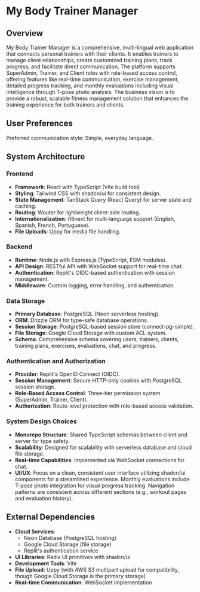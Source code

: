 # My Body Trainer Manager

## Overview
My Body Trainer Manager is a comprehensive, multi-lingual web application that connects personal trainers with their clients. It enables trainers to manage client relationships, create customized training plans, track progress, and facilitate direct communication. The platform supports SuperAdmin, Trainer, and Client roles with role-based access control, offering features like real-time communication, exercise management, detailed progress tracking, and monthly evaluations including visual intelligence through T-pose photo analysis. The business vision is to provide a robust, scalable fitness management solution that enhances the training experience for both trainers and clients.

## User Preferences
Preferred communication style: Simple, everyday language.

## System Architecture

### Frontend
- **Framework**: React with TypeScript (Vite build tool)
- **Styling**: Tailwind CSS with shadcn/ui for consistent design.
- **State Management**: TanStack Query (React Query) for server state and caching.
- **Routing**: Wouter for lightweight client-side routing.
- **Internationalization**: i18next for multi-language support (English, Spanish, French, Portuguese).
- **File Uploads**: Uppy for media file handling.

### Backend
- **Runtime**: Node.js with Express.js (TypeScript, ESM modules).
- **API Design**: RESTful API with WebSocket support for real-time chat.
- **Authentication**: Replit's OIDC-based authentication with session management.
- **Middleware**: Custom logging, error handling, and authentication.

### Data Storage
- **Primary Database**: PostgreSQL (Neon serverless hosting).
- **ORM**: Drizzle ORM for type-safe database operations.
- **Session Storage**: PostgreSQL-based session store (connect-pg-simple).
- **File Storage**: Google Cloud Storage with custom ACL system.
- **Schema**: Comprehensive schema covering users, trainers, clients, training plans, exercises, evaluations, chat, and progress.

### Authentication and Authorization
- **Provider**: Replit's OpenID Connect (OIDC).
- **Session Management**: Secure HTTP-only cookies with PostgreSQL session storage.
- **Role-Based Access Control**: Three-tier permission system (SuperAdmin, Trainer, Client).
- **Authorization**: Route-level protection with role-based access validation.

### System Design Choices
- **Monorepo Structure**: Shared TypeScript schemas between client and server for type safety.
- **Scalability**: Designed for scalability with serverless database and cloud file storage.
- **Real-time Capabilities**: Implemented via WebSocket connections for chat.
- **UI/UX**: Focus on a clean, consistent user interface utilizing shadcn/ui components for a streamlined experience. Monthly evaluations include T-pose photo integration for visual progress tracking. Navigation patterns are consistent across different sections (e.g., workout pages and evaluation history).

## External Dependencies
- **Cloud Services**:
    - Neon Database (PostgreSQL hosting)
    - Google Cloud Storage (file storage)
    - Replit's authentication service
- **UI Libraries**: Radix UI primitives with shadcn/ui
- **Development Tools**: Vite
- **File Upload**: Uppy (with AWS S3 multipart upload for compatibility, though Google Cloud Storage is the primary storage)
- **Real-time Communication**: WebSocket implementation